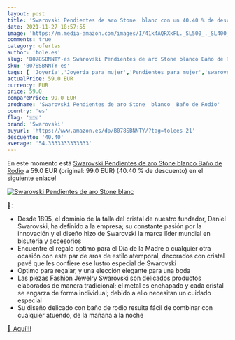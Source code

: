 ```yaml
---
layout: post
title: 'Swarovski Pendientes de aro Stone  blanc con un 40.40 % de descuento'
date: 2021-11-27 18:57:55
image: 'https://m.media-amazon.com/images/I/41k4AQRXkFL._SL500_._SL400_.jpg'
comments: true
category: ofertas
author: 'tole.es'
slug: 'B078SBNNTY-es Swarovski Pendientes de aro Stone blanco Baño de Rodio'
sku: 'B078SBNNTY-es'
tags: [ 'Joyería','Joyería para mujer','Pendientes para mujer','swarovski', ]
actualPrice: 59.0 EUR
currency: EUR
price: 59.0
comparePrice: 99.0 EUR
prodname: 'Swarovski Pendientes de aro Stone  blanco  Baño de Rodio'
country: 'es'
flag: '🇪🇸'
brand: 'Swarovski'
buyurl: 'https://www.amazon.es/dp/B078SBNNTY/?tag=tolees-21'
descuento: '40.40'
average: '54.3333333333333'
---
```


En este momento está [Swarovski Pendientes de aro Stone  blanco  Baño de Rodio](https://www.amazon.es/dp/B078SBNNTY/?tag=tolees-21) a 59.0 EUR (original: 99.0 EUR) (40.40 %  de descuento) en el siguiente enlace!

[![Swarovski Pendientes de aro Stone  blanc](https://m.media-amazon.com/images/I/41k4AQRXkFL._SL500_._SL400_.jpg)](https://www.amazon.es/dp/B078SBNNTY/?tag=tolees-21)

🔎:

- Desde 1895, el dominio de la talla del cristal de nuestro fundador, Daniel Swarovski, ha definido a la empresa; su constante pasión por la innovación y el diseño hizo de Swarovski la marca líder mundial en bisutería y accesorios
- Encuentre el regalo optimo para el Día de la Madre o cualquier otra ocasión con este par de aros de estilo atemporal, decorados con cristal pavé que les confiere ese lustro especial de Swarovski
- Optimo para regalar, y una elección elegante para una boda
- Las piezas Fashion Jewelry Swarovski son delicados productos elaborados de manera tradicional; el metal es enchapado y cada cristal se engarza de forma individual; debido a ello necesitan un cuidado especial
- Su diseño delicado con baño de rodio resulta fácil de combinar con cualquier atuendo, de la mañana a la noche

[🛒 Aquí!!!](https://www.amazon.es/dp/B078SBNNTY/?tag=tolees-21)
